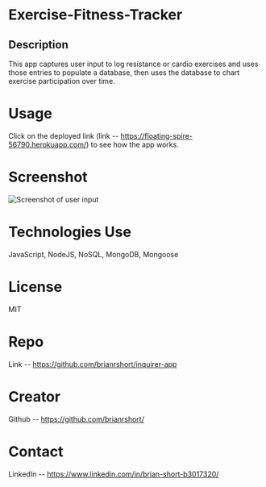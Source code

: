 # Exercise-Fitness-Tracker

## Description

This app captures user input to log resistance or cardio exercises and uses those entries to populate a database, then uses the database to chart exercise participation over time.

# Usage

Click on the deployed link (link -- https://floating-spire-56790.herokuapp.com/) to see how the app works. 

# Screenshot

![Screenshot of user input](https://brianrshort.github.io/exercise-fitness-tracker/Assets/screenshot1.jpg)


# Technologies Use
JavaScript, NodeJS, NoSQL, MongoDB, Mongoose

# License 
MIT

# Repo
Link -- https://github.com/brianrshort/inquirer-app

# Creator
Github -- https://github.com/brianrshort/

# Contact
LinkedIn -- https://www.linkedin.com/in/brian-short-b3017320/

